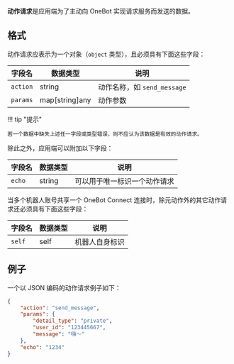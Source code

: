 **动作请求**是应用端为了主动向 OneBot 实现请求服务而发送的数据。

## 格式

动作请求应表示为一个对象（`object` 类型），且必须具有下面这些字段：

字段名 | 数据类型 | 说明
--- | --- | ---
`action` | string | 动作名称，如 `send_message`
`params` | map[string]any | 动作参数

!!! tip "提示"

    若一个数据中缺失上述任一字段或类型错误，则不应认为该数据是有效的动作请求。

除此之外，应用端可以附加以下字段：

字段名 | 数据类型 | 说明
--- | --- | ---
`echo` | string | 可以用于唯一标识一个动作请求

当多个机器人账号共享一个 OneBot Connect 连接时，除元动作外的其它动作请求还必须具有下面这些字段：

字段名 | 数据类型 | 说明
--- | --- | ---
`self` | self | 机器人自身标识

## 例子

一个以 JSON 编码的动作请求例子如下：

```json
{
    "action": "send_message",
    "params": {
        "detail_type": "private",
        "user_id": "123445667",
        "message": "嗨～"
    },
    "echo": "1234"
}
```
